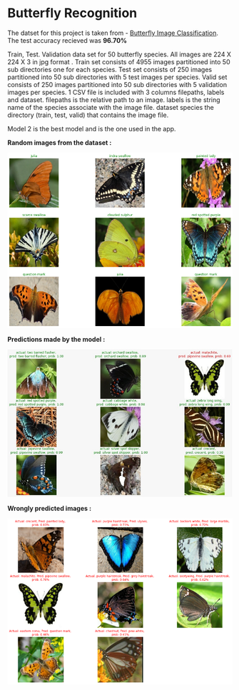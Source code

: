 # Butterfly Recognition

The datset for this project is taken from - [Butterfly Image Classification](https://www.kaggle.com/gpiosenka/butterfly-images40-species). <br>
The test accuracy recieved was **96.70%**

Train, Test. Validation data set for 50 butterfly species. All images are 224 X 224 X 3 in jpg format .
Train set consists of 4955 images partitioned into 50 sub directories one for each species.
Test set consists of 250 images partitioned into 50 sub directories with 5 test images per species.
Valid set consists of 250 images partitioned into 50 sub directories with 5 validation images per species.
1 CSV file is included with 3 columns filepaths, labels and dataset. filepaths is the relative path to an image.
labels is the string name of the species associate with the image file.
dataset species the directory (train, test, valid) that contains the image file.

Model 2 is the best model and is the one used in the app.

**Random images from the dataset :**

![IMG](https://github.com/Hrushi11/Butterfly_Recognition/blob/main/images/random%20images.png?raw=true)

**Predictions made by the model :**

![IMG](https://github.com/Hrushi11/Butterfly_Recognition/blob/main/images/predictions1.jpeg?raw=true)

**Wrongly predicted images :**

![IMG](https://github.com/Hrushi11/Butterfly_Recognition/blob/main/images/wrong%20images.png?raw=true)

